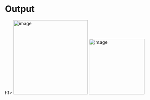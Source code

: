 <h1>Output</h1>h1>

<img width="236" alt="image" src="https://github.com/user-attachments/assets/82e2152e-7057-47e4-bf20-678097c3b3c9">

<img width="176" alt="image" src="https://github.com/user-attachments/assets/f7c43fee-42c7-4099-8af1-060057c4716c">
